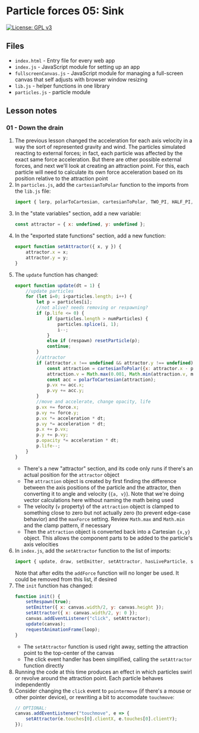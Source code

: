 # Particle forces 05: Sink

[![License: GPL v3](https://img.shields.io/badge/License-GPLv3-blue.svg)](https://www.gnu.org/licenses/gpl-3.0)

## Files

* <code>index.html</code> - Entry file for every web app
* <code>index.js</code> - JavaScript module for setting up an app
* <code>fullscreenCanvas.js</code> - JavaScript module for managing a full-screen canvas that self adjusts with browser window resizing
* <code>lib.js</code> - helper functions in one library
* <code>particles.js</code> - particle module

## Lesson notes

### 01 - Down the drain

1. The previous lesson changed the acceleration for each axis velocity in a way the sort of represented gravity and wind. The particles simulated reacting to external forces; in fact, each particle was affected by the exact same force acceleration. But there are other possible external forces, and next we'll look at creating an attraction point. For this, each particle will need to calculate its own force acceleration based on its position relative to the attraction point
2. In <code>particles.js</code>, add the <code>cartesianToPolar</code> function to the imports from the <code>lib.js</code> file:
    ```js
    import { lerp, polarToCartesian, cartesianToPolar, TWO_PI, HALF_PI, QUARTER_PI } from "./lib.js";
    ```
3. In the "state variables" section, add a new variable:
    ```js
    const attractor = { x: undefined, y: undefined };
    ```
4. In the "exported state functions" section, add a new function:
    ```js
    export function setAttractor({ x, y }) {
        attractor.x = x;
        attractor.y = y;
    }
    ```
5. The <code>update</code> function has changed:
    ```js
    export function update(dt = 1) {
        //update particles
        for (let i=0; i<particles.length; i++) {
            let p = particles[i];
            //not alive? needs removing or respawning?
            if (p.life <= 0) {
                if (particles.length > numParticles) {
                    particles.splice(i, 1);
                    i--;
                }
                else if (respawn) resetParticle(p);
                continue;
            }
            //attractor
            if (attractor.x !== undefined && attractor.y !== undefined) {
                const attraction = cartesianToPolar({x: attractor.x - p.x, y: attractor.y - p.y});
                attraction.v = Math.max(0.001, Math.min(attraction.v, maxForce));
                const acc = polarToCartesian(attraction);
                p.vx += acc.x;
                p.vy += acc.y;
            }
            //move and accelerate, change opacity, life
            p.vx += force.x;
            p.vy += force.y;
            p.vx *= acceleration * dt;
            p.vy *= acceleration * dt;
            p.x += p.vx;
            p.y += p.vy;
            p.opacity *= acceleration * dt;
            p.life--;
        }
    }
    ```
    * There's a new "attractor" section, and its code only runs if there's an actual position for the <code>attractor</code> object
    * The <code>attraction</code> object is created by first finding the difference between the axis positions of the particle and the attractor, then converting it to angle and velocity (<code>{a, v}</code>). Note that we're doing vector calculations here without naming the math being used
    * The velocity (<code>v</code> property) of the <code>attraction</code> object is clamped to something close to zero but not actually zero (to prevent edge-case behavior) and the <code>maxForce</code> setting. Review <code>Math.max</code> and <code>Math.min</code> and the clamp pattern, if necessary
    * Then the <code>attraction</code> object is converted back into a Cartesian <code>{x,y}</code> object. This allows the component parts to be added to the particle's axis velocities
6. In <code>index.js</code>, add the <code>setAttractor</code> function to the list of imports:
    ```js
    import { update, draw, setEmitter, setAttractor, hasLiveParticle, setRespawn, addForce } from "./particles.js";
    ```
    Note that after edits the <code>addForce</code> function will no longer be used. It could be removed from this list, if desired
7. The <code>init</code> function has changed:
    ```js
    function init() {
        setRespawn(true);
        setEmitter({ x: canvas.width/2, y: canvas.height });
        setAttractor({ x: canvas.width/2, y: 0 });
        canvas.addEventListener("click", setAttractor);
        update(canvas);
        requestAnimationFrame(loop);
    }
    ```
    * The <code>setAttractor</code> function is used right away, setting the attraction point to the top-center of the canvas
    * The click event handler has been simplified, calling the <code>setAttractor</code> function directly
8. Running the code at this time produces an effect in which particles swirl or revolve around the attraction point. Each particle behaves independently
9. Consider changing the <code>click</code> event to <code>pointermove</code> (if there's a mouse or other pointer device), or rewriting a bit to accomodate <code>touchmove</code>:
    ```js
    // OPTIONAL:
    canvas.addEventListener("touchmove", e => {
        setAttractor(e.touches[0].clientX, e.touches[0].clientY);
    });
    ```